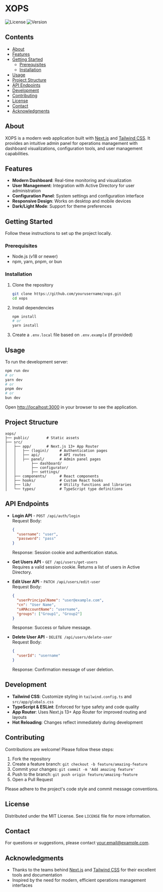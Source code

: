 # XOPS

![License](https://img.shields.io/badge/license-MIT-blue.svg)
![Version](https://img.shields.io/badge/version-1.0.0-green.svg)

## Contents

- [About](#about)
- [Features](#features)
- [Getting Started](#getting-started)
  - [Prerequisites](#prerequisites)
  - [Installation](#installation)
- [Usage](#usage)
- [Project Structure](#project-structure)
- [API Endpoints](#api-endpoints)
- [Development](#development)
- [Contributing](#contributing)
- [License](#license)
- [Contact](#contact)
- [Acknowledgments](#acknowledgments)

## About

XOPS is a modern web application built with [Next.js](https://nextjs.org) and [Tailwind CSS](https://tailwindcss.com). It provides an intuitive admin panel for operations management with dashboard visualizations, configuration tools, and user management capabilities.

## Features

- **Modern Dashboard**: Real-time monitoring and visualization
- **User Management**: Integration with Active Directory for user administration
- **Configuration Panel**: System settings and configuration interface
- **Responsive Design**: Works on desktop and mobile devices
- **Dark/Light Mode**: Support for theme preferences

## Getting Started

Follow these instructions to set up the project locally.

### Prerequisites

- Node.js (v18 or newer)
- npm, yarn, pnpm, or bun

### Installation

1. Clone the repository

   ```bash
   git clone https://github.com/yourusername/xops.git
   cd xops
   ```

2. Install dependencies

   ```bash
   npm install
   # or
   yarn install
   ```

3. Create a `.env.local` file based on `.env.example` (if provided)

## Usage

To run the development server:

```bash
npm run dev
# or
yarn dev
# or
pnpm dev
# or
bun dev
```

Open [http://localhost:3000](http://localhost:3000) in your browser to see the application.

## Project Structure

```text
xops/
├── public/        # Static assets
├── src/
│   ├── app/       # Next.js 13+ App Router
│   │   ├── (login)/     # Authentication pages
│   │   ├── api/         # API routes
│   │   ├── panel/       # Admin panel pages
│   │       ├── dashboard/
│   │       ├── configurator/
│   │       ├── settings/
│   ├── components/      # React components
│   ├── hooks/           # Custom React hooks
│   ├── lib/             # Utility functions and libraries
│   └── types/           # TypeScript type definitions
```

## API Endpoints

- **Login API** - `POST /api/auth/login`  
  Request Body:

  ```json
  {
    "username": "user",
    "password": "pass"
  }
  ```

  Response: Session cookie and authentication status.

- **Get Users API** - `GET /api/users/get-users`  
  Requires a valid session cookie. Returns a list of users in Active Directory.

- **Edit User API** - `PATCH /api/users/edit-user`  
  Request Body:

  ```json
  {
    "userPrincipalName": "user@example.com",
    "cn": "User Name",
    "sAMAccountName": "username",
    "groups": ["Group1", "Group2"]
  }
  ```

  Response: Success or failure message.

- **Delete User API** - `DELETE /api/users/delete-user`  
  Request Body:

  ```json
  {
    "userId": "username"
  }
  ```

  Response: Confirmation message of user deletion.

## Development

- **Tailwind CSS**: Customize styling in `tailwind.config.ts` and `src/app/globals.css`
- **TypeScript & ESLint**: Enforced for type safety and code quality
- **App Router**: Uses Next.js 13+ App Router for improved routing and layouts
- **Hot Reloading**: Changes reflect immediately during development

## Contributing

Contributions are welcome! Please follow these steps:

1. Fork the repository
2. Create a feature branch: `git checkout -b feature/amazing-feature`
3. Commit your changes: `git commit -m 'Add amazing feature'`
4. Push to the branch: `git push origin feature/amazing-feature`
5. Open a Pull Request

Please adhere to the project's code style and commit message conventions.

## License

Distributed under the MIT License. See `LICENSE` file for more information.

## Contact

For questions or suggestions, please contact [your.email@example.com](mailto:your.email@example.com).

## Acknowledgments

- Thanks to the teams behind [Next.js](https://nextjs.org) and [Tailwind CSS](https://tailwindcss.com) for their excellent tools and documentation
- Inspired by the need for modern, efficient operations management interfaces
